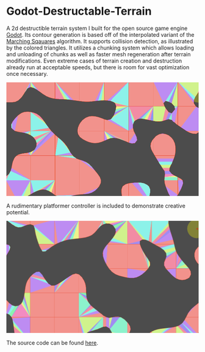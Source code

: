 # Godot-Destructable-Terrain

A 2d destructible terrain system I built for the open source game engine [Godot](https://github.com/godotengine/godot). Its contour generation is based off of the interpolated variant of the [Marching Sqauares](https://en.wikipedia.org/wiki/Marching_squares) algorithm. It supports collision detection, as illustrated by the colored triangles. It utilizes a chunking system which allows loading and unloading of chunks as well as faster mesh regeneration after terrain modifications. Even extreme cases of terrain creation and destruction already run at acceptable speeds, but there is room for vast optimization once necessary. 

![Terrain Demo](/terrain_demo.gif)

A rudimentary platformer controller is included to demonstrate creative potential.

![Player Demo](/player_demo.gif)

The source code can be found [here](https://github.com/milesturin/stronghold/tree/master/src/scripts).
